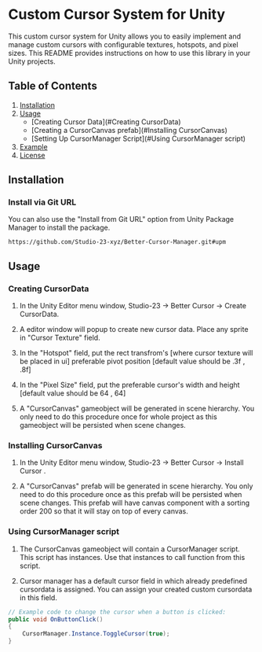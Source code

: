 # Custom Cursor System for Unity

This custom cursor system for Unity allows you to easily implement and manage custom cursors with configurable textures, hotspots, and pixel sizes. This README provides instructions on how to use this library in your Unity projects.

## Table of Contents

1. [Installation](#installation)
2. [Usage](#usage)
   - [Creating Cursor Data](#Creating CursorData)
   - [Creating a CursorCanvas prefab](#Installing CursorCanvas)
   - [Setting Up CursorManager Script](#Using CursorManager script)
3. [Example](#example)
4. [License](#license)

## Installation

### Install via Git URL
You can also use the "Install from Git URL" option from Unity Package Manager to install the package.
```
https://github.com/Studio-23-xyz/Better-Cursor-Manager.git#upm
```
## Usage

### Creating CursorData

1. In the Unity Editor menu window, Studio-23 -> Better Cursor -> Create CursorData.

2. A editor window will popup to create new cursor data. Place any sprite in "Cursor Texture" field.

3. In the "Hotspot" field, put the rect transfrom's [where cursor texture will be placed in ui] preferable pivot position [default value should be .3f , .8f]

4. In the "Pixel Size" field, put the preferable cursor's width and height [default value should be 64 , 64]

3. A "CursorCanvas" gameobject will be generated in scene hierarchy. You only need to do this procedure once for whole project as this gameobject will be persisted when scene changes.

### Installing CursorCanvas

1. In the Unity Editor menu window, Studio-23 -> Better Cursor -> Install Cursor .

2. A "CursorCanvas" prefab will be generated in scene hierarchy. You only need to do this procedure once as this prefab will be persisted when scene changes. This prefab will have canvas component with a sorting order 200 so that it will stay on top of every canvas.

### Using CursorManager script

1. The CursorCanvas gameobject will contain a CursorManager script. This script has instances. Use that instances to call function from this script.

2. Cursor manager has a default cursor field in which already predefined cursordata is assigned. You can assign your created custom cursordata in this field.


```csharp
// Example code to change the cursor when a button is clicked:
public void OnButtonClick()
{
    CursorManager.Instance.ToggleCursor(true);
}